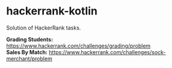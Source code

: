 # hackerrank-kotlin

Solution of HackerRank tasks.

**Grading Students:**
https://www.hackerrank.com/challenges/grading/problem <br>
**Sales By Match:**
https://www.hackerrank.com/challenges/sock-merchant/problem <br>